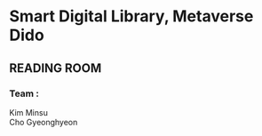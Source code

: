 # Smart Digital Library, Metaverse Dido
## READING ROOM
### Team : 
Kim Minsu<br/>
Cho Gyeonghyeon<br/>
